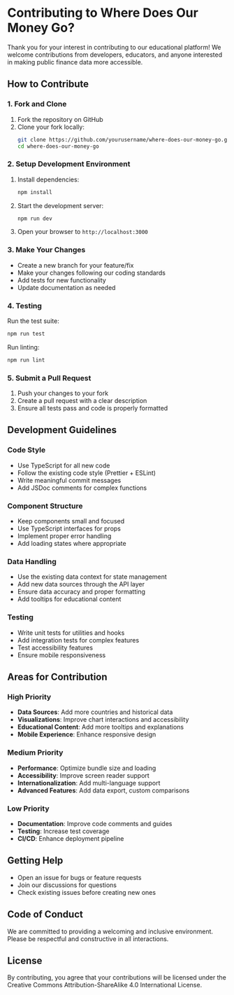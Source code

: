 # Contributing to Where Does Our Money Go?

Thank you for your interest in contributing to our educational platform! We welcome contributions from developers, educators, and anyone interested in making public finance data more accessible.

## How to Contribute

### 1. Fork and Clone

1. Fork the repository on GitHub
2. Clone your fork locally:
   ```bash
   git clone https://github.com/yourusername/where-does-our-money-go.git
   cd where-does-our-money-go
   ```

### 2. Setup Development Environment

1. Install dependencies:
   ```bash
   npm install
   ```

2. Start the development server:
   ```bash
   npm run dev
   ```

3. Open your browser to `http://localhost:3000`

### 3. Make Your Changes

- Create a new branch for your feature/fix
- Make your changes following our coding standards
- Add tests for new functionality
- Update documentation as needed

### 4. Testing

Run the test suite:
```bash
npm run test
```

Run linting:
```bash
npm run lint
```

### 5. Submit a Pull Request

1. Push your changes to your fork
2. Create a pull request with a clear description
3. Ensure all tests pass and code is properly formatted

## Development Guidelines

### Code Style

- Use TypeScript for all new code
- Follow the existing code style (Prettier + ESLint)
- Write meaningful commit messages
- Add JSDoc comments for complex functions

### Component Structure

- Keep components small and focused
- Use TypeScript interfaces for props
- Implement proper error handling
- Add loading states where appropriate

### Data Handling

- Use the existing data context for state management
- Add new data sources through the API layer
- Ensure data accuracy and proper formatting
- Add tooltips for educational content

### Testing

- Write unit tests for utilities and hooks
- Add integration tests for complex features
- Test accessibility features
- Ensure mobile responsiveness

## Areas for Contribution

### High Priority

- **Data Sources**: Add more countries and historical data
- **Visualizations**: Improve chart interactions and accessibility
- **Educational Content**: Add more tooltips and explanations
- **Mobile Experience**: Enhance responsive design

### Medium Priority

- **Performance**: Optimize bundle size and loading
- **Accessibility**: Improve screen reader support
- **Internationalization**: Add multi-language support
- **Advanced Features**: Add data export, custom comparisons

### Low Priority

- **Documentation**: Improve code comments and guides
- **Testing**: Increase test coverage
- **CI/CD**: Enhance deployment pipeline

## Getting Help

- Open an issue for bugs or feature requests
- Join our discussions for questions
- Check existing issues before creating new ones

## Code of Conduct

We are committed to providing a welcoming and inclusive environment. Please be respectful and constructive in all interactions.

## License

By contributing, you agree that your contributions will be licensed under the Creative Commons Attribution-ShareAlike 4.0 International License. 